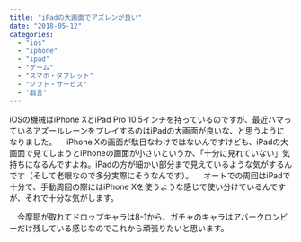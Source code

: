 ```yaml
---
title: "iPadの大画面でアズレンが良い"
date: "2018-05-12"
categories: 
  - "ios"
  - "iphone"
  - "ipad"
  - "ゲーム"
  - "スマホ・タブレット"
  - "ソフト・サービス"
  - "戯言"
---
```


iOSの機械はiPhone XとiPad Pro 10.5インチを持っているのですが、最近ハマっているアズールレーンをプレイするのはiPadの大画面が良いな、と思うようになりました。 　iPhone Xの画面が駄目なわけではないんですけども、iPadの大画面で見てしまうとiPhoneの画面が小さいというか、「十分に見れていない」気持ちになるんですよね。iPadの方が細かい部分まで見えているような気がするんです（そして老眼なので多分実際にそうなんです）。 　オートでの周回はiPadで十分で、手動周回の際にはiPhone Xを使うような感じで使い分けているんですが、それで十分な気がします。

　今摩耶が取れてドロップキャラは8-1から、ガチャのキャラはアバークロンビーだけ残している感じなのでこれから頑張りたいと思います。
